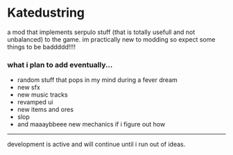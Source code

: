 # Katedustring

a mod that implements serpulo stuff (that is totally usefull and not unbalanced) to the game. im practically new to modding so expect some things to be baddddd!!!!


### what i plan to add eventually...

- random stuff that pops in my mind during a fever dream
- new sfx
- new music tracks
- revamped ui
- new items and ores
- slop
- and maaaybbeee new mechanics if i figure out how

---
development is active and will continue until i run out of ideas.
